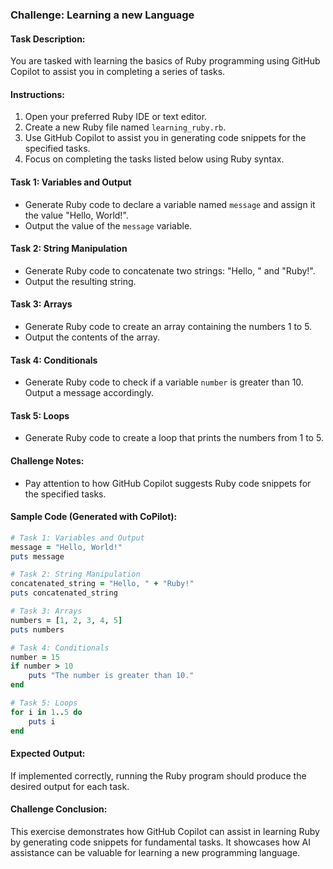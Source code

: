 ### Challenge: Learning a new Language

#### Task Description:

You are tasked with learning the basics of Ruby programming using GitHub Copilot to assist you in completing a series of tasks.

#### Instructions:

1. Open your preferred Ruby IDE or text editor.
2. Create a new Ruby file named `learning_ruby.rb`.
3. Use GitHub Copilot to assist you in generating code snippets for the specified tasks.
4. Focus on completing the tasks listed below using Ruby syntax.

#### Task 1: Variables and Output
- Generate Ruby code to declare a variable named `message` and assign it the value "Hello, World!".
- Output the value of the `message` variable.

#### Task 2: String Manipulation
- Generate Ruby code to concatenate two strings: "Hello, " and "Ruby!".
- Output the resulting string.

#### Task 3: Arrays
- Generate Ruby code to create an array containing the numbers 1 to 5.
- Output the contents of the array.

#### Task 4: Conditionals
- Generate Ruby code to check if a variable `number` is greater than 10. Output a message accordingly.

#### Task 5: Loops
- Generate Ruby code to create a loop that prints the numbers from 1 to 5.

#### Challenge Notes:

- Pay attention to how GitHub Copilot suggests Ruby code snippets for the specified tasks.

#### Sample Code (Generated with CoPilot):

```ruby
# Task 1: Variables and Output
message = "Hello, World!"
puts message

# Task 2: String Manipulation
concatenated_string = "Hello, " + "Ruby!"
puts concatenated_string

# Task 3: Arrays
numbers = [1, 2, 3, 4, 5]
puts numbers

# Task 4: Conditionals
number = 15
if number > 10
    puts "The number is greater than 10."
end

# Task 5: Loops
for i in 1..5 do
    puts i
end
```

#### Expected Output:

If implemented correctly, running the Ruby program should produce the desired output for each task.

#### Challenge Conclusion:

This exercise demonstrates how GitHub Copilot can assist in learning Ruby by generating code snippets for fundamental tasks. It showcases how AI assistance can be valuable for learning a new programming language.
